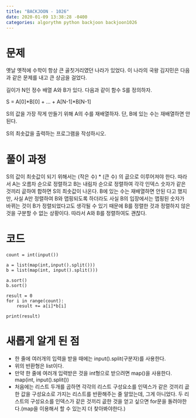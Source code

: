 ```yaml
---
title: "BACKJOON - 1026"
date: 2020-01-09 13:38:28 -0400
categories: algorythm python backjoon backjoon1026
---
```


# 문제
옛날 옛적에 수학이 항상 큰 골칫거리였던 나라가 있었다. 이 나라의 국왕 김지민은 다음과 같은 문제를 내고 큰 상금을 걸었다.

길이가 N인 정수 배열 A와 B가 있다. 다음과 같이 함수 S를 정의하자.

S = A[0]*B[0] + ... + A[N-1]*B[N-1]

S의 값을 가장 작게 만들기 위해 A의 수를 재배열하자. 단, B에 있는 수는 재배열하면 안 된다.

S의 최솟값을 출력하는 프로그램을 작성하시오.

# 풀이 과정
S의 값이 최솟값이 되기 위해서는 (작은 수) * (큰 수) 의 곲으로 이루어져야 한다.
따라서 A는 오름차 순으로 정렬하고 B는 내림차 순으로 정렬하여 각각 인덱스 숫자가 같은 것끼리 곲하여 합하면 S의 최솟값이 나온다.
B에 있는 수는 재배열하면 안된 다고 했지만, 사실 A만 정렬하여 B와 맵핑되도록 하더라도 사실 B의 입장에서는 맵핑된 숫자가 바뀌는 것이 B가 정렬되었다고도
생각될 수 있기 때문에 B를 정렬한 것과 정렬하지 않은 것을 구분할 수 없는 상황이다. 따라서 A와 B를 정렬하여도 괜찮다.

# 코드
```
count = int(input())

a = list(map(int,input().split()))
b = list(map(int, input().split()))

a.sort()
b.sort()

result = 0
for i in range(count):
    result += a[i]*b[i]

print(result)
```

# 새롭게 알게 된 점
- 한 줄에 여러개의 입력을 받을 때에는 input().split(구분자)를 사용한다. 
- 위의 반환형은 list이다.
- 만약 한 줄에 여러개 입력받은 것을 int형으로 받으려면 map()을 사용한다.
    map(int, input().split())
- 처음에는 리스트 두개를 곱하면 각각의 리스트 구성요소를 인덱스가 같은 것끼리 곲한 값을 구성요소로 가지는 리스트를 반환해주는 줄 알았는데, 그게 아니었다. 두 리스트의 구성요소를 인덱스가 같은 것끼리 곲한 것을 얻고 싶으면 for문을 돌려야한다.(map을 이용해서 할 수 있는지 더 찾아봐야한다.)
